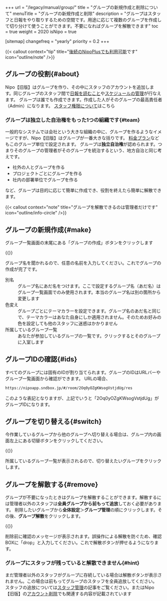 +++
url = "/legacy/manual/group/"
title = "グループの新規作成と削除について"
menuTitle = "グループの新規作成と削除"
description = "グループはスタッフと日報をやり取りするための空間です。用途に応じて複数のグループを作成して切り分けて使うことができます。不要になればグループを解散できます"
toc = true
weight = 2020
isNipo = true

[sitemap]
  changefreq = "yearly"
  priority = 0.2
+++

{{< callout context="tip" title="[後続のNipoPlusでも利用可能](/docs/manual/initial-setting/make-group/)です" icon="outline/note" />}}

## グループの役割{#about}

Nipo【旧版】はグループを作り、その中にスタッフのアカウントを追加します。同じグループのスタッフ間で[日報を読むこと](/legacy/manual/postbox/)や[スケジュールの管理](/legacy/manual/calendar/)が行なえます。
グループは誰でも作成できます。作成した人がそのグループの最高責任者（Admin）になります。
[スタッフ権限について](/legacy/manual/staff-manage/)はこちら

### グループは独立した自治権をもった1つの組織です{#team}

一般的なシステムでは会社という大きな組織の中に、グループを作るようなイメージですが、Nipo【旧版】はグループが一番大きな括りです。
[料金プラン](/legacy/system/price/)などもこのグループ単位で設定されます。
グループは**独立自治権**が認められます。つまりそのグループの管理者がそのグループを統治するという、地方自治と同じ考えです。

- 社外の人とグループを作る
- プロジェクトごとにグループを作る
- 社内の部署単位でグループを作る

など、グループは目的に応じて簡単に作成でき、役割を終えたら簡単に解散できます。

{{< callout context="note" title="グループを解散できるのは管理者だけです" icon="outline/info-circle" />}}

## グループの新規作成{#make}

グループ一覧画面の末尾にある「グループの作成」ボタンをクリックします

{{<iTablet filename="img/createGroup" msg="グループを新規に作ります" alice="ok">}}

グループ名を聞かれるので、任意の名前を入力してください。これでグループの作成が完了です。

<dl class="basic">
  <dt>別名</dt>
  <dd>グループ名にあだ名をつけます。ここで設定するグループ名（あだ名）はグループ一覧画面でのみ使用されます。本当のグループ名は別の箇所から変更します</dd>
  <dt>色変え</dt>
  <dd>グループごとにテーマカラーを設定できます。グループ名のあだ名と同じで、テーマカラーはあなた自身にしか適用されません。そのためお好みの色を設定しても他のスタッフに迷惑はかかりません</dd>
  <dt>所属しているグループ一覧</dt>
  <dd>あなたが参加しているグループの一覧です。クリックするとそのグループに入室します</dd>
</dl>

## グループIDの確認{#ids}

すべてのグループには固有のIDが割り当てられます。グループのIDはURLバーやグループ一覧画面から確認ができます。
URLの場合、

```bash {frame="none"}
https://nipoapp.sndbox.jp/#/room/2Oq0yOZgKWsogVstjdUg/res
```

このような表記となりますが、上記でいうと「2Oq0yOZgKWsogVstjdUg」がグループIDになります。

## グループを切り替える{#switch}

今作業しているグループから他のグループへ切り替える場合は、グループ内の画面左上にある切替ボタンをクリックしてください。

{{<iTablet filename="img/switchGroup" msg="グループの切り替え" alice="ok">}}

所属しているグループ一覧が表示されるので、切り替えたいグループをクリックします。

## グループを解散する{#remove}

グループが不要になったときはグループを解散することができます。解散するには管理者以外のスタッフは**全員グループから前もって追放**しておく必要があります。
削除したいグループから**全体設定**＞**グループ管理**の順にクリックします。その後、**グループ解散**をクリックします。

{{<iTablet filename="img/group-delete" msg="グループの解散"  alice="ok">}}

削除前に確認のメッセージが表示されます。誤操作による解散を防ぐため、確認BOXに「drop」と入力してください。これで解散ボタンが押せるようになります。

### グループにスタッフが残っていると解散できません{#hint}

まだ管理者以外のスタッフがグループに存続している場合は解散ボタンが表示されません。この場合は前もってグループのスタッフを全員追放してください。
スタッフの追放については[スタッフ管理](/legacy/manual/staff-manage/)の記事をご覧ください。またはNipo【旧版】の[アカウント削除](/legacy/manual/leave-account/)でも関連する内容が記載されています
